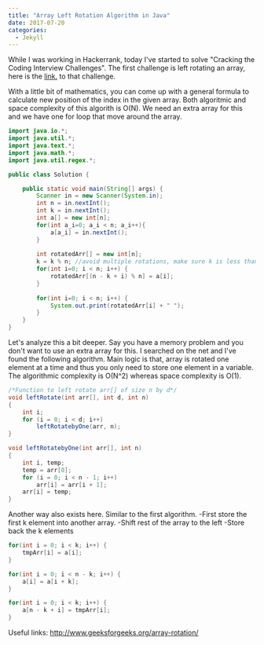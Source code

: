 ```yaml
---
title: "Array Left Rotation Algorithm in Java"
date: 2017-07-20
categories: 
  - Jekyll
---
```


While I was working in Hackerrank, today I've started to solve "Cracking the Coding Interview Challenges". The first challenge is left 
rotating an array, here is the <a href="https://www.hackerrank.com/challenges/ctci-array-left-rotation"> link.</a> to that challenge.

With a little bit of mathematics, you can come up with a general formula to calculate new position of the index in the given array. 
Both algoritmic and space complexity of this algorith is O(N). We need an extra array for this and we have one for loop that move around
the array. 

```java
import java.io.*;
import java.util.*;
import java.text.*;
import java.math.*;
import java.util.regex.*;

public class Solution {

    public static void main(String[] args) {
        Scanner in = new Scanner(System.in);
        int n = in.nextInt();
        int k = in.nextInt();
        int a[] = new int[n];
        for(int a_i=0; a_i < n; a_i++){
            a[a_i] = in.nextInt();
        }
        
        int rotatedArr[] = new int[n];
        k = k % n; //avoid multiple rotations, make sure k is less than n
        for(int i=0; i < n; i++) {
            rotatedArr[(n - k + i) % n] = a[i];     
        }
        
        for(int i=0; i < n; i++) {
            System.out.print(rotatedArr[i] + " ");   
        }
    }
}
```

Let's analyze this a bit deeper. Say you have a memory problem and you don't want to use an extra array for this. I searched on the net
and I've found the following algorithm. Main logic is that, array is rotated one element at a time and thus you only need to store 
one element in a variable. The algorithmic complexity is O(N^2) whereas space complexity is O(1).

```java
/*Function to left rotate arr[] of size n by d*/
void leftRotate(int arr[], int d, int n) 
{
    int i;
    for (i = 0; i < d; i++)
        leftRotatebyOne(arr, n);
}

void leftRotatebyOne(int arr[], int n) 
{
    int i, temp;
    temp = arr[0];
    for (i = 0; i < n - 1; i++)
        arr[i] = arr[i + 1];
    arr[i] = temp;
}
```

Another way also exists here. Similar to the first algorithm. 
-First store the first k element into another array. 
-Shift rest of the array to the left
-Store back the k elements

```java
for(int i = 0; i < k; i++) {
    tmpArr[i] = a[i];
}

for(int i = 0; i < n - k; i++) {
    a[i] = a[i + k];
}

for(int i = 0; i < k; i++) {
    a[n - k + i] = tmpArr[i];
}        
```
Useful links:
http://www.geeksforgeeks.org/array-rotation/
